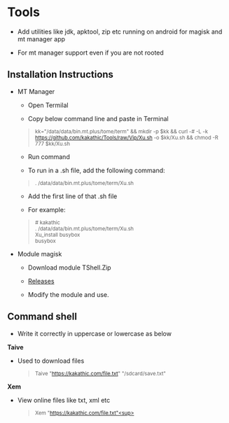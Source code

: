 # Tools

- Add utilities like jdk, apktool, zip etc running on android for magisk and mt manager app

- For mt manager support even if you are not rooted

**Installation Instructions**
---
- MT Manager

  - Open Termilal

  - Copy below command line and paste in Terminal

   > <sup>kk="/data/data/bin.mt.plus/tome/term" && mkdir -p $kk && curl -# -L -k https://github.com/kakathic/Tools/raw/Vip/Xu.sh -o $kk/Xu.sh && chmod -R 777 $kk/Xu.sh</sup>

  - Run command

  - To run in a .sh file, add the following command:

   > <sup>. /data/data/bin.mt.plus/tome/term/Xu.sh</sup>

  - Add the first line of that .sh file

  - For example:

   > <sup># kakathic<br/>
           . /data/data/bin.mt.plus/tome/term/Xu.sh<br/>
           Xu_install busybox<br/>
           busybox</sup><br/>

- Module magisk

  - Download module TShell.Zip

  - [Releases](https://github.com/kakathic/Tools/releases)

  - Modify the module and use.

**Command shell**
---

- Write it correctly in uppercase or lowercase as below 

**Taive**

- Used to download files

   > <sup>Taive "https://kakathic.com/file.txt" "/sdcard/save.txt"<sup>

**Xem**

- View online files like txt, xml etc

   > <sup>Xem "https://kakathic.com/file.txt"<sup>



